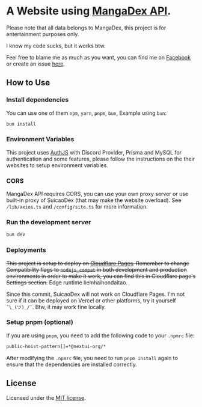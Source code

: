 # A Website using [MangaDex API](https://api.mangadex.org/docs/).

Please note that all data belongs to MangaDex, this project is for entertainment purposes only.

I know my code sucks, but it works btw.

Feel free to blame me as much as you want, you can find me on [Facebook](https://www.facebook.com/suicaodex) or create an issue [here](https://github.com/TNTKien/suicaodex/issues/new).

## How to Use

### Install dependencies

You can use one of them `npm`, `yarn`, `pnpm`, `bun`, Example using `bun`:

```bash
bun install
```

### Environment Variables

This project uses [AuthJS](https://authjs.dev/) with Discord Provider, Prisma and MySQL for authentication and some features, please follow the instructions on the their websites to setup environment variables.

### CORS

MangaDex API requires CORS, you can use your own proxy server or use built-in proxy of SuicaoDex (that may make the website overload). See `/lib/axios.ts` and `/config/site.ts` for more information.

### Run the development server

```bash
bun dev
```

### Deployments

~~This project is setup to deploy on [Cloudflare Pages](https://pages.cloudflare.com/). Remember to change Compatibility flags to `nodejs_compat` in both development and production environments in order to make it work, you can find this in Cloudflare page's Settings section.~~ Edge runtime liemhaihondaitao.

Since this commit, SuicaoDex will not work on Cloudflare Pages. I'm not sure if it can be deployed on Vercel or other platforms, try it yourself `¯\_(ツ)_/¯`. Btw, it may work fine locally.

### Setup pnpm (optional)

If you are using `pnpm`, you need to add the following code to your `.npmrc` file:

```bash
public-hoist-pattern[]=*@nextui-org/*
```

After modifying the `.npmrc` file, you need to run `pnpm install` again to ensure that the dependencies are installed correctly.

## License

Licensed under the [MIT license](https://github.com/nextui-org/next-app-template/blob/main/LICENSE).
